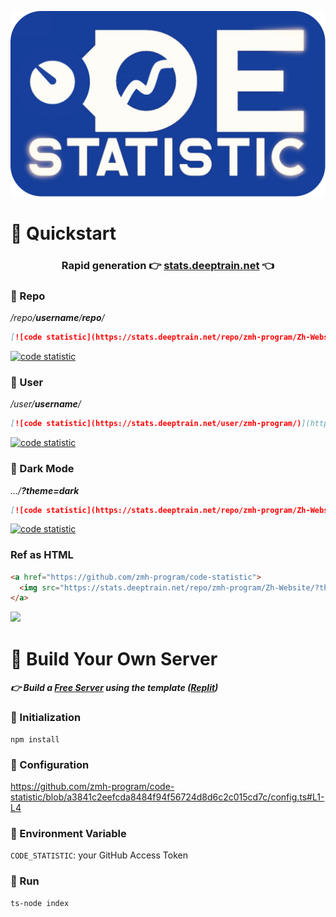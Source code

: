 <div class="center">
  
![Code Statistic](/docs/icon.png)
  
</div>

# 🍏 Quickstart

<div align="center">

### Rapid generation 👉 **[stats.deeptrain.net](https://stats.deeptrain.net/)** 👈

</div>

### 🍊 Repo
*/repo/**username**/**repo**/*
```markdown
[![code statistic](https://stats.deeptrain.net/repo/zmh-program/Zh-Website/)](https://github.com/zmh-program/code-statistic)
```
[![code statistic](https://stats.deeptrain.net/repo/zmh-program/Zh-Website/)](https://github.com/zmh-program/code-statistic)

### 🍉 User
*/user/**username**/*
```markdown
[![code statistic](https://stats.deeptrain.net/user/zmh-program/)](https://github.com/zmh-program/code-statistic)
```
[![code statistic](https://stats.deeptrain.net/user/zmh-program/)](https://github.com/zmh-program/code-statistic)

### 🥝 Dark Mode
*.../**?theme=dark***
```markdown
[![code statistic](https://stats.deeptrain.net/repo/zmh-program/Zh-Website/?theme=dark)](https://github.com/zmh-program/code-statistic)
```
[![code statistic](https://stats.deeptrain.net/repo/zmh-program/Zh-Website/?theme=dark)](https://github.com/zmh-program/code-statistic)

### Ref as HTML
```html
<a href="https://github.com/zmh-program/code-statistic">
  <img src="https://stats.deeptrain.net/repo/zmh-program/Zh-Website/?theme=dark">
</a>
```

<a href="https://github.com/zmh-program/code-statistic"><img src="https://stats.deeptrain.net/repo/zmh-program/Zh-Website/?theme=dark"></a>

# 🍎 Build Your Own Server
##### 👉 *Build a [Free Server](https://replit.com/@zmh-program/code-stats) using the template ([Replit](https://replit.com))*
### 🍒 Initialization
```shell
npm install
```

### 🍬 Configuration
https://github.com/zmh-program/code-statistic/blob/a3841c2eefcda8484f94f56724d8d6c2c015cd7c/config.ts#L1-L4

### 🎄 Environment Variable
`CODE_STATISTIC`: your GitHub Access Token

### 🍇 Run
```shell
ts-node index
```
